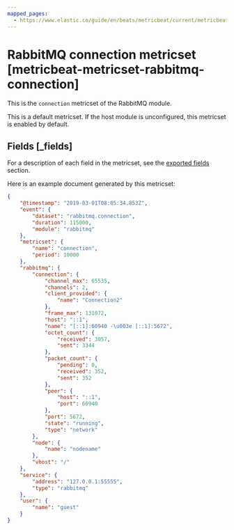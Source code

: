```yaml
---
mapped_pages:
  - https://www.elastic.co/guide/en/beats/metricbeat/current/metricbeat-metricset-rabbitmq-connection.html
---
```


# RabbitMQ connection metricset [metricbeat-metricset-rabbitmq-connection]

This is the `connection` metricset of the RabbitMQ module.

This is a default metricset. If the host module is unconfigured, this metricset is enabled by default.

## Fields [_fields]

For a description of each field in the metricset, see the [exported fields](/reference/metricbeat/exported-fields-rabbitmq.md) section.

Here is an example document generated by this metricset:

```json
{
    "@timestamp": "2019-03-01T08:05:34.853Z",
    "event": {
        "dataset": "rabbitmq.connection",
        "duration": 115000,
        "module": "rabbitmq"
    },
    "metricset": {
        "name": "connection",
        "period": 10000
    },
    "rabbitmq": {
        "connection": {
            "channel_max": 65535,
            "channels": 2,
            "client_provided": {
                "name": "Connection2"
            },
            "frame_max": 131072,
            "host": "::1",
            "name": "[::1]:60940 -\u003e [::1]:5672",
            "octet_count": {
                "received": 3057,
                "sent": 3344
            },
            "packet_count": {
                "pending": 0,
                "received": 352,
                "sent": 352
            },
            "peer": {
                "host": "::1",
                "port": 60940
            },
            "port": 5672,
            "state": "running",
            "type": "network"
        },
        "node": {
            "name": "nodename"
        },
        "vhost": "/"
    },
    "service": {
        "address": "127.0.0.1:55555",
        "type": "rabbitmq"
    },
    "user": {
        "name": "guest"
    }
}
```
